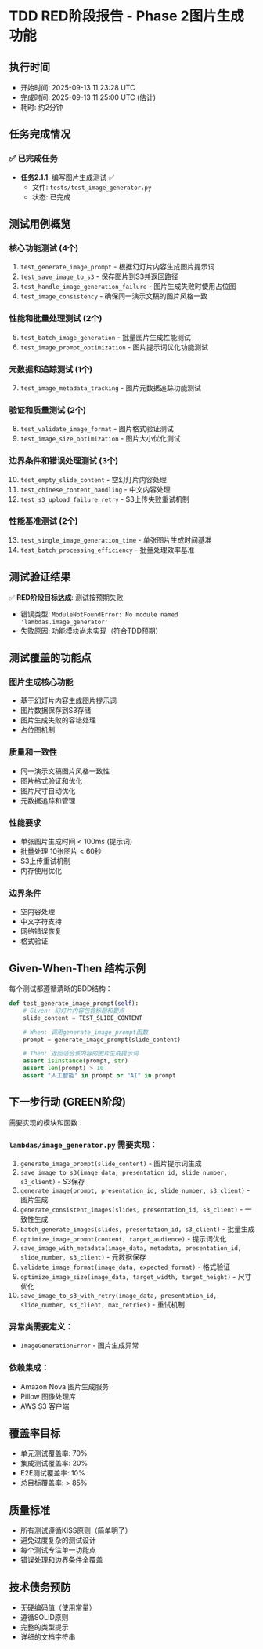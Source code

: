 # TDD RED阶段报告 - Phase 2图片生成功能

## 执行时间
- 开始时间: 2025-09-13 11:23:28 UTC
- 完成时间: 2025-09-13 11:25:00 UTC (估计)
- 耗时: 约2分钟

## 任务完成情况

### ✅ 已完成任务
- **任务2.1.1**: 编写图片生成测试 ✅
  - 文件: `tests/test_image_generator.py`
  - 状态: 已完成

## 测试用例概览

### 核心功能测试 (4个)
1. `test_generate_image_prompt` - 根据幻灯片内容生成图片提示词
2. `test_save_image_to_s3` - 保存图片到S3并返回路径
3. `test_handle_image_generation_failure` - 图片生成失败时使用占位图
4. `test_image_consistency` - 确保同一演示文稿的图片风格一致

### 性能和批量处理测试 (2个)
5. `test_batch_image_generation` - 批量图片生成性能测试
6. `test_image_prompt_optimization` - 图片提示词优化功能测试

### 元数据和追踪测试 (1个)
7. `test_image_metadata_tracking` - 图片元数据追踪功能测试

### 验证和质量测试 (2个)
8. `test_validate_image_format` - 图片格式验证测试
9. `test_image_size_optimization` - 图片大小优化测试

### 边界条件和错误处理测试 (3个)
10. `test_empty_slide_content` - 空幻灯片内容处理
11. `test_chinese_content_handling` - 中文内容处理
12. `test_s3_upload_failure_retry` - S3上传失败重试机制

### 性能基准测试 (2个)
13. `test_single_image_generation_time` - 单张图片生成时间基准
14. `test_batch_processing_efficiency` - 批量处理效率基准

## 测试验证结果

✅ **RED阶段目标达成**: 测试按预期失败
- 错误类型: `ModuleNotFoundError: No module named 'lambdas.image_generator'`
- 失败原因: 功能模块尚未实现（符合TDD预期）

## 测试覆盖的功能点

### 图片生成核心功能
- 基于幻灯片内容生成图片提示词
- 图片数据保存到S3存储
- 图片生成失败的容错处理
- 占位图机制

### 质量和一致性
- 同一演示文稿图片风格一致性
- 图片格式验证和优化
- 图片尺寸自动优化
- 元数据追踪和管理

### 性能要求
- 单张图片生成时间 < 100ms (提示词)
- 批量处理 10张图片 < 60秒
- S3上传重试机制
- 内存使用优化

### 边界条件
- 空内容处理
- 中文字符支持
- 网络错误恢复
- 格式验证

## Given-When-Then 结构示例

每个测试都遵循清晰的BDD结构：

```python
def test_generate_image_prompt(self):
    # Given: 幻灯片内容包含标题和要点
    slide_content = TEST_SLIDE_CONTENT

    # When: 调用generate_image_prompt函数
    prompt = generate_image_prompt(slide_content)

    # Then: 返回适合该内容的图片生成提示词
    assert isinstance(prompt, str)
    assert len(prompt) > 10
    assert "人工智能" in prompt or "AI" in prompt
```

## 下一步行动 (GREEN阶段)

需要实现的模块和函数：

### `lambdas/image_generator.py` 需要实现：
1. `generate_image_prompt(slide_content)` - 图片提示词生成
2. `save_image_to_s3(image_data, presentation_id, slide_number, s3_client)` - S3保存
3. `generate_image(prompt, presentation_id, slide_number, s3_client)` - 图片生成
4. `generate_consistent_images(slides, presentation_id, s3_client)` - 一致性生成
5. `batch_generate_images(slides, presentation_id, s3_client)` - 批量生成
6. `optimize_image_prompt(content, target_audience)` - 提示词优化
7. `save_image_with_metadata(image_data, metadata, presentation_id, slide_number, s3_client)` - 元数据保存
8. `validate_image_format(image_data, expected_format)` - 格式验证
9. `optimize_image_size(image_data, target_width, target_height)` - 尺寸优化
10. `save_image_to_s3_with_retry(image_data, presentation_id, slide_number, s3_client, max_retries)` - 重试机制

### 异常类需要定义：
- `ImageGenerationError` - 图片生成异常

### 依赖集成：
- Amazon Nova 图片生成服务
- Pillow 图像处理库
- AWS S3 客户端

## 覆盖率目标
- 单元测试覆盖率: 70%
- 集成测试覆盖率: 20%
- E2E测试覆盖率: 10%
- 总目标覆盖率: > 85%

## 质量标准
- 所有测试遵循KISS原则（简单明了）
- 避免过度复杂的测试设计
- 每个测试专注单一功能点
- 错误处理和边界条件全覆盖

## 技术债务预防
- 无硬编码值（使用常量）
- 遵循SOLID原则
- 完整的类型提示
- 详细的文档字符串